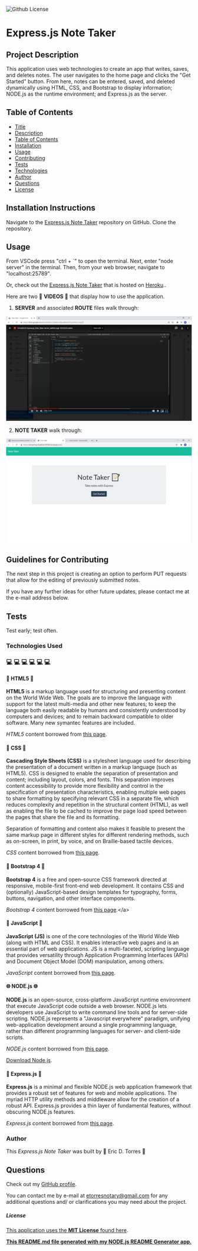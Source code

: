 ![Github License](https://img.shields.io/badge/License-MIT-brightgreen)

# Express.js Note Taker

## Project Description

This application uses web technologies to create an app that writes, saves, and deletes notes. The user navigates to the home page and clicks the "Get Started" button. From here, notes can be entered, saved, and deleted dynamically using HTML, CSS, and Bootstrap to display information; NODE.js as the runtime environment; and Express.js as the server.

## Table of Contents

- [Title](#project-title)
- [Description](#project-description)
- [Table of Contents](#table-of-contents)
- [Installation](#installation-instructions)
- [Usage](#usage)
- [Contributing](#guidelines-for-contributing)
- [Tests](#tests)
- [Technologies](#technologies-used)
- [Author](#author)
- [Questions](#questions)
- [License](#license)

## Installation Instructions

Navigate to the [Express.js Note Taker](https://github.com/etorres-revature/Express.js-Note_Taker) repository on GitHub. Clone the repository.

## Usage

From VSCode press "ctrl + `" to open the terminal. Next, enter "node server" in the terminal. Then, from your web browser, navigate to "localhost:25789".

Or, check out the [Express.js Note Taker](https://whispering-headland-90384.herokuapp.com) that is hosted on <a target="_blank" rel="noopener noreferrer">[Heroku](www.heroku.com).</a>.

Here are two :movie_camera: **VIDEOS** :movie_camera: that display how to use the application.

1. **SERVER** and associated **ROUTE** files walk through:

[![EXPRESS.js NOTE TAKER server](./public/assets/screenshots/note-taker-server.png)](https://drive.google.com/file/d/1K6HMZc4qwlUNzklimnEBu5qfJJLA7t9R/preview)

2. **NOTE TAKER** walk through:

[![EXPRESS.js NOTE TAKER server](./public/assets/screenshots/note-taker-heroku.png)](https://drive.google.com/file/d/1VFC9B7_u3RG2i9mWUh2-o18l7OVD-7Fi/preview)

## Guidelines for Contributing

The next step in this project is creating an option to perform PUT requests that allow for the editing of previously submitted notes.

If you have any further ideas for other future updates, please contact me at the e-mail address below.

## Tests

Test early; test often.

### Technologies Used

### :computer: :computer: :computer: :computer: :computer: :computer:

#### :memo: HTML5 :memo:

**HTML5** is a markup language used for structuring and presenting content on the World Wide Web. The goals are to improve the language with support for the latest multi-media and other new features; to keep the language both easily readable by humans and consistently understood by computers and devices; and to remain backward compatible to older software. Many new symantec features are included.

_HTML5_ content borrowed from <a target="_blank" rel="noopener noreferrer">[this page](https://en.wikipedia.org/wiki/HTML5).</a>

#### :art: CSS :art:

**Cascading Style Sheets (CSS)** is a stylesheet language used for describing the presentation of a document written in a markup language (such as HTML5). CSS is designed to enable the separation of presentation and content; including layout, colors, and fonts. This separation improves content accessibility to provide more flexibility and control in the specification of presentation characteristics, enabling multiple web pages to share formatting by specifying relevant CSS in a separate file, which reduces complexity and repetition in the structural content (HTML), as well as enabling the file to be cached to improve the page load speed between the pages that share the file and its formatting.

Separation of formatting and content also makes it feasible to present the same markup page in different styles for different rendering methods, such as on-screen, in print, by voice, and on Braille-based tactile devices.

_CSS_ content borrowed from <a target="_blank" rel="noopener noreferrer">[this page](https://en.wikipedia.org/wiki/Cascading_Style_Sheets).</a>

#### :shoe: Bootstrap 4 :shoe:

**Bootstrap 4** is a free and open-source CSS framework directed at responsive, mobile-first front-end web development. It contains CSS and (optionally) JavaScript-based design templates for typography, forms, buttons, navigation, and other interface components.

_Bootstrap 4_ content borrowed from <a target="_blank" rel="noopener noreferrer">[this page](https://en.wikipedia.org/wiki/Bootstrap\_(front-end_framework)).</a>

#### :sparkler: JavaScript :sparkler:

**JavaScript (JS)** is one of the core technologies of the World Wide Web (along with HTML and CSS). It enables interactive web pages and is an essential part of web applications. JS is a multi-faceted, scripting language that provides versatility through Application Programming Interfaces (APIs) and Document Object Model (DOM) manipulation, among others.

_JavaScript_ content borrowed from <a target="_blank" rel="noopener noreferrer">[this page](https://en.wikipedia.org/wiki/JavaScript).</a>

#### :globe_with_meridians: NODE.js :globe_with_meridians:

**NODE.js** is an open-source, cross-platform JavaScript runtime environment that execute JavaScript code outside a web browser. NODE.js lets developers use JavaScript to write command line tools and for server-side scripting. NODE.js represents a "Javascript everywhere" paradigm, unifying web-application development around a single programming language, rather than different programming languages for server- and client-side scripts.

_NODE.js_ content borrowed from <a target="_blank" rel="noopener noreferrer">[this page](https://en.wikipedia.org/wiki/Node.js).

[Download Node.js](https://nodejs.org/en/).

#### :satellite: Express.js :satellite:

**Express.js** is a minimal and flexible NODE.js web application framework that provides a robust set of features for web and mobile applications. The myriad HTTP utility methods and middleware allow for the creation of a robust API. Express.js provides a thin layer of fundamental features, without obscuring NODE.js features.

_Express.js_ content borrowed from <a target="_blank" rel="noopener noreferrer">[this page](https://expressjs.com/).</a>

### Author

This _Express.js Note Taker_ was built by :green_heart: Eric D. Torres :green_heart:

## Questions

Check out my [GitHub profile](https://github.com/etorres-revature).

You can contact me by e-mail at etorresnotary@gmail.com for any additional questions and/ or clarifications you may need about the project.

##### License

[This application uses the **MIT License** found here](./LICENSE).

**[This README.md file generated with my NODE.js README Generator app.](https://github.com/etorres-revature/NODEjs_README.md_Generator)**
